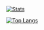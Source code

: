 [![Stats](https://github-readme-stats.vercel.app/api?username=adminph-de&show_icons=true&theme=tokyonight)](https://github.com/patrickhayo)

[![Top Langs](https://github-readme-stats.vercel.app/api/top-langs/?username=adminph-de&layout=compact&theme=tokyonight)](https://github.com/patrickhayo)

